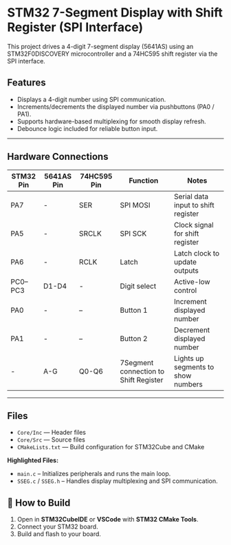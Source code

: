 # STM32 7-Segment Display with Shift Register (SPI Interface)

This project drives a 4-digit 7-segment display (5641AS) using an STM32F0DISCOVERY microcontroller
and a 74HC595 shift register via the SPI interface.

## Features
- Displays a 4-digit number using SPI communication.
- Increments/decrements the displayed number via pushbuttons (PA0 / PA1).
- Supports hardware-based multiplexing for smooth display refresh.
- Debounce logic included for reliable button input.

---

## Hardware Connections

| STM32 Pin | 5641AS Pin | 74HC595 Pin | Function | Notes |
|-----------|------------|-------------|----------|-------|
| PA7       | -         | SER         | SPI MOSI | Serial data input to shift register |
| PA5       | -         | SRCLK       | SPI SCK  | Clock signal for shift register |
| PA6       | -         | RCLK        | Latch    | Latch clock to update outputs |
| PC0–PC3   | D1-D4     | -           | Digit select | Active-low control     |
| PA0       | -         | –           | Button 1 | Increment displayed number |
| PA1       | -         | –           | Button 2 | Decrement displayed number |
| -         | A-G       | Q0-Q6       | 7Segment connection to Shift Register | Lights up segments to show numbers |
---

## Files

- `Core/Inc` — Header files
- `Core/Src` — Source files
- `CMakeLists.txt` — Build configuration for STM32Cube and CMake

**Highlighted Files:**
- `main.c` – Initializes peripherals and runs the main loop.
- `SSEG.c` / `SSEG.h` – Handles display multiplexing and SPI communication.

## 🔧 How to Build
1. Open in **STM32CubeIDE** or **VSCode** with **STM32 CMake Tools**.
2. Connect your STM32 board.
3. Build and flash to your board.
